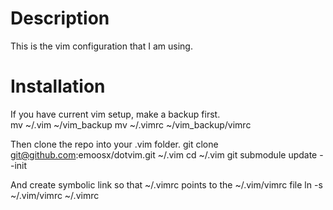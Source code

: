 # Description
This is the vim configuration that I am using.

# Installation
If you have current vim setup, make a backup first.    
    mv ~/.vim ~/vim_backup
    mv ~/.vimrc ~/vim_backup/vimrc

Then clone the repo into your .vim folder.
    git clone git@github.com:emoosx/dotvim.git ~/.vim 
    cd ~/.vim
    git submodule update --init

And create symbolic link so that ~/.vimrc points to the ~/.vim/vimrc file
    ln -s ~/.vim/vimrc ~/.vimrc

